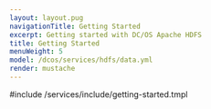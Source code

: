 ```yaml
---
layout: layout.pug
navigationTitle: Getting Started 
excerpt: Getting started with DC/OS Apache HDFS
title: Getting Started 
menuWeight: 5
model: /dcos/services/hdfs/data.yml
render: mustache
---
```


#include /services/include/getting-started.tmpl
